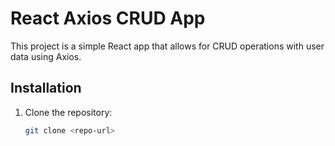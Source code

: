 # React Axios CRUD App

This project is a simple React app that allows for CRUD operations with user data using Axios.

## Installation

1. Clone the repository:
   ```bash
   git clone <repo-url>
